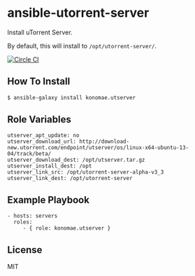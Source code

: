 ansible-utorrent-server
=======================

Install uTorrent Server.

By default, this will install to `/opt/utorrent-server/`.

[![Circle CI](https://circleci.com/gh/konomae/ansible-utorrent-server.png?style=badge)](https://circleci.com/gh/konomae/ansible-utorrent-server)


How To Install
--------------

```bash
$ ansible-galaxy install konomae.utserver
```


Role Variables
--------------

    utserver_apt_update: no
    utserver_download_url: http://download-new.utorrent.com/endpoint/utserver/os/linux-x64-ubuntu-13-04/track/beta/
    utserver_download_dest: /opt/utserver.tar.gz
    utserver_install_dest: /opt
    utserver_link_src: /opt/utorrent-server-alpha-v3_3
    utserver_link_dest: /opt/utorrent-server


Example Playbook
----------------

    - hosts: servers
      roles:
         - { role: konomae.utserver }

License
-------

MIT
